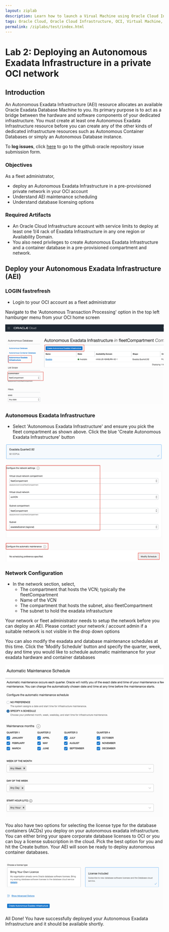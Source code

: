 ```yaml
---
layout: ziplab
description: Learn how to launch a Virual Machine using Oracle Cloud Infrastructure Computer Service
tags: Oracle Cloud, Oracle Cloud Infrastructure, OCI, Virtual Machine, VM, Virtual Cloud Network, VCN
permalink: /ziplabs/test/index.html
---
```


# Lab 2: Deploying an Autonomous Exadata Infrastructure in a private OCI network #

## Introduction ##
An Autonomous Exadata Infrastructure (AEI) resource allocates an available Oracle Exadata Database Machine to you. Its primary purpose is to act as a bridge between the hardware and software components of your dedicated infrastructure. You must create at least one Autonomous Exadata Infrastructure resource before you can create any of the other kinds of dedicated infrastructure resources such as Autonomous Container Databases or simply an Autonomous Database instance.

To **log issues**, click [here](https://github.com/oracle/learning-library/issues/new) to go to the github oracle repository issue submission form.

### Objectives ###

As a fleet administrator, 
- deploy an Autonomous Exadata Infrastructure in a pre-provisioned private network in your OCI account
- Understand AEI maintenance scheduling
- Understand database licensing options

### Required Artifacts ###
- An Oracle Cloud Infrastructure account with service limits to deploy at least one 1/4 rack of Exadata Infrastructure in any one region or Availability Domain.
- You also need privileges to create Autonomous Exadata Infrastructure and a container database in a pre-provisioned compartment and network.




## Deploy your Autonomous Exadata Infrastructure (AEI) ##

### LOGIN fastrefresh ###

- Login to your OCI account as a fleet administrator 

Navigate to the 'Autonomous Transaction Processing' option in the top left hamburger menu from your OCI home screen

![create_aei1](./img/create_aei1.png)


### Autonomous Exadata Infrastructure ###

- Select 'Autonomous Exadata Infrastructure' and ensure you pick the fleet compartment as shown above. Click the blue 'Create Autonomous Exadata Infrastructure' button 



![create_aei3](./img/create_aei3.png)

### Network Configuration ###

- In the network section, select,
    - The compartment that hosts the VCN; typically the fleetCompartment
    - Name of the VCN
    - The compartment that hosts the subnet, also fleetCompartment
    - The subnet to hold the exadata infrastucture

Your network or fleet administrator needs to setup the network before you can deploy an AEI. Please contact your network / account admin if a suitable network is not visible in the drop down options

You can also modify the exadata and database maintenance schedules at this time. Click the 'Modify Schedule' button and specify the quarter, week, day and time you would like to schedule automatic maintenance for your exadata hardware and container databases

![select_schedule](./img/select_schedule.png)

You also have two options for selecting the license type for the database containers (ACDs) you deploy on your autonomous exadata infrastructure. You can either bring your spare corporate database licenses to OCI or you can buy a license subscription in the cloud. Pick the best option for you and hit the Create button. Your AEI will soon be ready to deploy autonomous container databases.

![license_type](./img/license_type.png)


All Done! You have successfully deployed your Autonomous Exadata Infrastructure and it should be available shortly.

